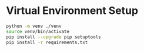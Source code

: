 # Virtual Environment Setup

```bash
python -m venv ./venv
source venv/bin/activate
pip install --upgrade pip setuptools
pip install -r requirements.txt
```
